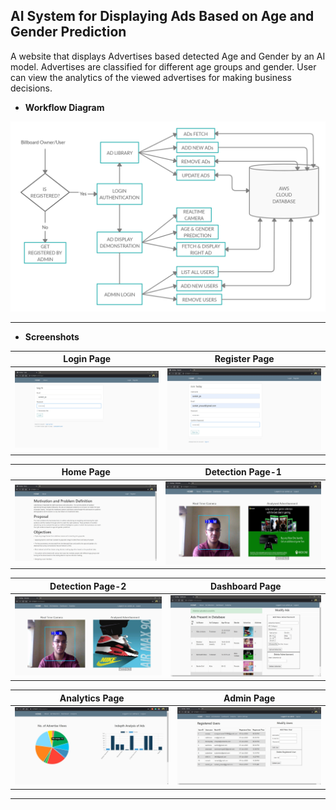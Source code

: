 ## AI System for Displaying Ads Based on Age and Gender Prediction

A website that displays Advertises based detected Age and Gender by an AI model. Advertises are classified for different age groups and gender. User can view the analytics of the viewed advertises for making business decisions.

* **Workflow Diagram**

![Workflow Diagram](https://github.com/suraj13mj/8thSemAdsProject/blob/master/Screenshots/Workflow%20diagram.png?raw=true)

---
* **Screenshots**

| Login Page| Register Page| 
| ------------- |-------------| 
| [![Login Page](https://github.com/suraj13mj/8thSemAdsProject/blob/master/Screenshots/Login%20Page.jpg?raw=true)](https://github.com/suraj13mj/8thSemAdsProject/blob/master/Screenshots/Login%20Page.jpg?raw=true)| [![Register Page](https://github.com/suraj13mj/8thSemAdsProject/blob/master/Screenshots/Register%20Page.jpg?raw=true)](https://github.com/suraj13mj/8thSemAdsProject/blob/master/Screenshots/Register%20Page.jpg?raw=true)

| Home Page| Detection Page-1| 
| ------------- |-------------| 
| [![Home Page](https://github.com/suraj13mj/8thSemAdsProject/blob/master/Screenshots/Home%20Page.jpg?raw=true)](https://github.com/suraj13mj/8thSemAdsProject/blob/master/Screenshots/Home%20Page.jpg?raw=true) | [![Detection Page-1](https://github.com/suraj13mj/8thSemAdsProject/blob/master/Screenshots/Detection%20Page-1.jpg?raw=true)](https://github.com/suraj13mj/8thSemAdsProject/blob/master/Screenshots/Detection%20Page-1.jpg?raw=true)

| Detection Page-2| Dashboard Page| 
| ------------- |-------------| 
| [![Detection Page-2](https://github.com/suraj13mj/8thSemAdsProject/blob/master/Screenshots/Detection%20Page-2.jpg?raw=true)](https://github.com/suraj13mj/8thSemAdsProject/blob/master/Screenshots/Detection%20Page-2.jpg?raw=true) | [![Dashboard Page](https://github.com/suraj13mj/8thSemAdsProject/blob/master/Screenshots/Dashboard%20Page.jpg?raw=true)](https://github.com/suraj13mj/8thSemAdsProject/blob/master/Screenshots/Dashboard%20Page.jpg?raw=true)

| Analytics Page| Admin Page| 
| ------------- |-------------| 
| [![Analytics Page](https://github.com/suraj13mj/8thSemAdsProject/blob/master/Screenshots/Analytics%20Page-1.jpg?raw=true)](https://github.com/suraj13mj/8thSemAdsProject/blob/master/Screenshots/Analytics%20Page-1.jpg?raw=true) | [![Admin Page](https://github.com/suraj13mj/8thSemAdsProject/blob/master/Screenshots/Admin%20Page.jpg?raw=true)](https://github.com/suraj13mj/8thSemAdsProject/blob/master/Screenshots/Admin%20Page.jpg?raw=true)
---
